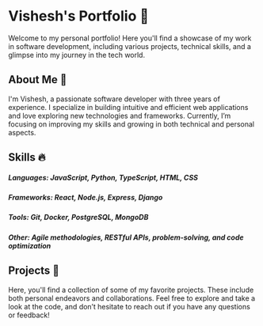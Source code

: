 # Vishesh's Portfolio 🚀

Welcome to my personal portfolio! Here you'll find a showcase of my work in software development, including various projects, technical skills, and a glimpse into my journey in the tech world.

## About Me 📘

I'm Vishesh, a passionate software developer with three years of experience. I specialize in building intuitive and efficient web applications and love exploring new technologies and frameworks. Currently, I’m focusing on improving my skills and growing in both technical and personal aspects.

## Skills 🔥

##### Languages: JavaScript, Python, TypeScript, HTML, CSS

##### Frameworks: React, Node.js, Express, Django

##### Tools: Git, Docker, PostgreSQL, MongoDB

##### Other: Agile methodologies, RESTful APIs, problem-solving, and code optimization

## Projects 🌟

Here, you'll find a collection of some of my favorite projects. These include both personal endeavors and collaborations. Feel free to explore and take a look at the code, and don’t hesitate to reach out if you have any questions or feedback!
